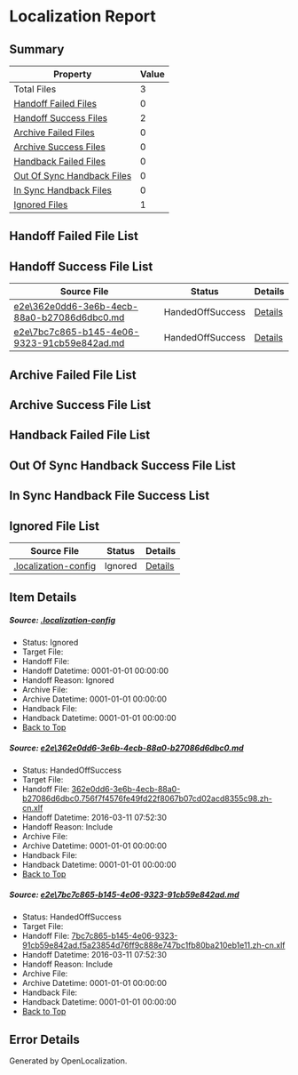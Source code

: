 # <a name='report-top'></a> Localization Report

## Summary
 Property | Value 
 -------- | ----- 
 Total Files | 3
[ Handoff Failed Files ](#handoff-failed-list)| 0
[ Handoff Success Files ](#handoff-success-list)| 2
[ Archive Failed Files ](#archive-failed-list)| 0
[ Archive Success Files ](#archive-success-list)| 0
[ Handback Failed Files ](#handback-failed-list)| 0
[ Out Of Sync Handback Files ](#outofsync-handback-success-list)| 0
[ In Sync Handback Files ](#insync-handback-success-list)| 0
[ Ignored Files ](#ignored-list)| 1

## <a name='handoff-failed-list'></a> Handoff Failed File List

## <a name='handoff-success-list'></a> Handoff Success File List
 Source File | Status | Details 
 ----------- | ------ | ------- 
 [e2e\362e0dd6-3e6b-4ecb-88a0-b27086d6dbc0.md](https://github.com/OpenLocalizationTest/oltest/blob/c19e01f768bc8b3a90588a8e7a67c44543be7b14/e2e/362e0dd6-3e6b-4ecb-88a0-b27086d6dbc0.md) | HandedOffSuccess | [Details](#28a09932e3e8c818e8b26aaae9424934637e66251)
 [e2e\7bc7c865-b145-4e06-9323-91cb59e842ad.md](https://github.com/OpenLocalizationTest/oltest/blob/c19e01f768bc8b3a90588a8e7a67c44543be7b14/e2e/7bc7c865-b145-4e06-9323-91cb59e842ad.md) | HandedOffSuccess | [Details](#9570c0d14c7f21569b63d7c6c1ed882f1d9237e72)

## <a name='archive-failed-list'></a> Archive Failed File List

## <a name='archive-success-list'></a> Archive Success File List

## <a name='handback-failed-list'></a> Handback Failed File List

## <a name='outofsync-handback-success-list'></a> Out Of Sync Handback Success File List

## <a name='insync-handback-success-list'></a> In Sync Handback File Success List

## <a name='ignored-list'></a> Ignored File List
 Source File | Status | Details 
 ----------- | ------ | ------- 
 [.localization-config](https://github.com/OpenLocalizationTest/oltest/blob/c19e01f768bc8b3a90588a8e7a67c44543be7b14/.localization-config) | Ignored | [Details](#66aca4b1c2f43b14ec41e0e427345df94af1d5e10)

## Item Details
##### <a name='66aca4b1c2f43b14ec41e0e427345df94af1d5e10'></a> Source: [.localization-config](https://github.com/OpenLocalizationTest/oltest/blob/c19e01f768bc8b3a90588a8e7a67c44543be7b14/.localization-config)
* Status: Ignored
* Target File: 
* Handoff File: 
* Handoff Datetime: 0001-01-01 00:00:00
* Handoff Reason: Ignored
* Archive File: 
* Archive Datetime: 0001-01-01 00:00:00
* Handback File: 
* Handback Datetime: 0001-01-01 00:00:00
* [Back to Top](#report-top)

##### <a name='28a09932e3e8c818e8b26aaae9424934637e66251'></a> Source: [e2e\362e0dd6-3e6b-4ecb-88a0-b27086d6dbc0.md](https://github.com/OpenLocalizationTest/oltest/blob/c19e01f768bc8b3a90588a8e7a67c44543be7b14/e2e/362e0dd6-3e6b-4ecb-88a0-b27086d6dbc0.md)
* Status: HandedOffSuccess
* Target File: 
* Handoff File: [362e0dd6-3e6b-4ecb-88a0-b27086d6dbc0.756f7f4576fe49fd22f8067b07cd02acd8355c98.zh-cn.xlf](https://github.com/OpenLocalizationTestOrg/olhandoff/blob/a16aa5b63cebc6b41bfb39ae5adb9d3ca14b67e5/ol-handoff/OpenLocalizationTestOrg/oltest.zh-cn/terryjin/low/362e0dd6-3e6b-4ecb-88a0-b27086d6dbc0.756f7f4576fe49fd22f8067b07cd02acd8355c98.zh-cn.xlf)
* Handoff Datetime: 2016-03-11 07:52:30
* Handoff Reason: Include
* Archive File: 
* Archive Datetime: 0001-01-01 00:00:00
* Handback File: 
* Handback Datetime: 0001-01-01 00:00:00
* [Back to Top](#report-top)

##### <a name='9570c0d14c7f21569b63d7c6c1ed882f1d9237e72'></a> Source: [e2e\7bc7c865-b145-4e06-9323-91cb59e842ad.md](https://github.com/OpenLocalizationTest/oltest/blob/c19e01f768bc8b3a90588a8e7a67c44543be7b14/e2e/7bc7c865-b145-4e06-9323-91cb59e842ad.md)
* Status: HandedOffSuccess
* Target File: 
* Handoff File: [7bc7c865-b145-4e06-9323-91cb59e842ad.f5a23854d76ff9c888e747bc1fb80ba210eb1e11.zh-cn.xlf](https://github.com/OpenLocalizationTestOrg/olhandoff/blob/a16aa5b63cebc6b41bfb39ae5adb9d3ca14b67e5/ol-handoff/OpenLocalizationTestOrg/oltest.zh-cn/terryjin/low/7bc7c865-b145-4e06-9323-91cb59e842ad.f5a23854d76ff9c888e747bc1fb80ba210eb1e11.zh-cn.xlf)
* Handoff Datetime: 2016-03-11 07:52:30
* Handoff Reason: Include
* Archive File: 
* Archive Datetime: 0001-01-01 00:00:00
* Handback File: 
* Handback Datetime: 0001-01-01 00:00:00
* [Back to Top](#report-top)


## Error Details

Generated by OpenLocalization.
